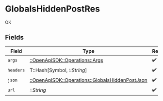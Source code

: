 # GlobalsHiddenPostRes

OK


## Fields

| Field                                                                                               | Type                                                                                                | Required                                                                                            | Description                                                                                         |
| --------------------------------------------------------------------------------------------------- | --------------------------------------------------------------------------------------------------- | --------------------------------------------------------------------------------------------------- | --------------------------------------------------------------------------------------------------- |
| `args`                                                                                              | [::OpenApiSDK::Operations::Args](../../models/operations/args.md)                                   | :heavy_check_mark:                                                                                  | N/A                                                                                                 |
| `headers`                                                                                           | T::Hash[Symbol, *::String*]                                                                         | :heavy_check_mark:                                                                                  | N/A                                                                                                 |
| `json`                                                                                              | [::OpenApiSDK::Operations::GlobalsHiddenPostJson](../../models/operations/globalshiddenpostjson.md) | :heavy_check_mark:                                                                                  | N/A                                                                                                 |
| `url`                                                                                               | *::String*                                                                                          | :heavy_check_mark:                                                                                  | N/A                                                                                                 |